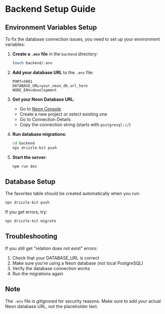 # Backend Setup Guide

## Environment Variables Setup

To fix the database connection issues, you need to set up your environment variables:

1. **Create a `.env` file** in the `backend` directory:
   ```bash
   touch backend/.env
   ```

2. **Add your database URL** to the `.env` file:
   ```
   PORT=5001
   DATABASE_URL=your_neon_db_url_here
   NODE_ENV=development
   ```

3. **Get your Neon Database URL**:
   - Go to [Neon Console](https://console.neon.tech/)
   - Create a new project or select existing one
   - Go to Connection Details
   - Copy the connection string (starts with `postgresql://`)

4. **Run database migrations**:
   ```bash
   cd backend
   npx drizzle-kit push
   ```

5. **Start the server**:
   ```bash
   npm run dev
   ```

## Database Setup

The favorites table should be created automatically when you run:
```bash
npx drizzle-kit push
```

If you get errors, try:
```bash
npx drizzle-kit migrate
```

## Troubleshooting

If you still get "relation does not exist" errors:

1. Check that your DATABASE_URL is correct
2. Make sure you're using a Neon database (not local PostgreSQL)
3. Verify the database connection works
4. Run the migrations again

## Note

The `.env` file is gitignored for security reasons. Make sure to add your actual Neon database URL, not the placeholder text. 